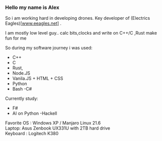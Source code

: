 ### Hello my name is Alex

So i am working hard in developing drones.
Key developer of (Electrics Eagles)[www.eeagles.net] . 

I am mostly low level guy.. calc bits,clocks and write on C++/C ,Rust make fun for me

So during my software journey i was used:
- C++
- C
- Rust,
- Node.JS
- Vanila.JS + HTML + CSS
- Python
- Bash
-C#


Currently study:
- F#
- AI on Python 
-Hackell 



Favorite OS : Windows XP / Manjaro Linux 21.6 \
Laptop: Asus Zenbook UX331U  with 2TB hard drive  \
Keyboard : Logitech K380 
